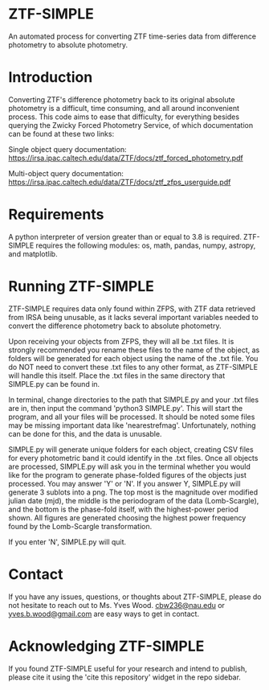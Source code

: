 # ZTF-SIMPLE
An automated process for converting ZTF time-series data from difference photometry to absolute photometry.

# Introduction
Converting ZTF's difference photometry back to its original absolute photometry is a difficult, time consuming, and all around inconvenient process. This code aims to ease that difficulty, for everything besides querying the Zwicky Forced Photometry Service, of which documentation can be found at these two links:

Single object query documentation: https://irsa.ipac.caltech.edu/data/ZTF/docs/ztf_forced_photometry.pdf

Multi-object query documentation: https://irsa.ipac.caltech.edu/data/ZTF/docs/ztf_zfps_userguide.pdf

# Requirements
A python interpreter of version greater than or equal to 3.8 is required. ZTF-SIMPLE requires the following modules: os, math, pandas, numpy, astropy, and matplotlib.

# Running ZTF-SIMPLE
ZTF-SIMPLE requires data only found within ZFPS, with ZTF data retrieved from IRSA being unusable, as it lacks several important variables needed to convert the difference photometry back to absolute photometry. 

Upon receiving your objects from ZFPS, they will all be .txt files. It is strongly recommended you rename these files to the name of the object, as folders will be generated for each object using the name of the .txt file. You do NOT need to convert these .txt files to any other format, as ZTF-SIMPLE will handle this itself. Place the .txt files in the same directory that SIMPLE.py can be found in.

In terminal, change directories to the path that SIMPLE.py and your .txt files are in, then input the command 'python3 SIMPLE.py'. This will start the program, and all your files will be processed. It should be noted some files may be missing important data like 'nearestrefmag'. Unfortunately, nothing can be done for this, and the data is unusable. 

SIMPLE.py will generate unique folders for each object, creating CSV files for every photometric band it could identify in the .txt files. Once all objects are processed, SIMPLE.py will ask you in the terminal whether you would like for the program to generate phase-folded figures of the objects just processed. You may answer 'Y' or 'N'. If you answer Y, SIMPLE.py will generate 3 sublots into a png. The top most is the magnitude over modified julian date (mjd), the middle is the periodogram of the data (Lomb-Scargle), and the bottom is the phase-fold itself, with the highest-power period shown. All figures are generated choosing the highest power frequency found by the Lomb-Scargle transformation.

If you enter 'N', SIMPLE.py will quit.

# Contact
If you have any issues, questions, or thoughts about ZTF-SIMPLE, please do not hesitate to reach out to Ms. Yves Wood. cbw236@nau.edu or yves.b.wood@gmail.com are easy ways to get in contact.

# Acknowledging ZTF-SIMPLE
If you found ZTF-SIMPLE useful for your research and intend to publish, please cite it using the 'cite this repository' widget in the repo sidebar.
